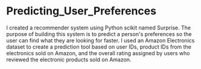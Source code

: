 # Predicting_User_Preferences
I created a recommender system using Python scikit named Surprise. The purpose of building this system is to predict a person's preferences so the user can find what they are looking for faster. I used an Amazon Electronics dataset to create a prediction tool based on user IDs, product IDs from the electronics sold on Amazon, and the overall rating assigned by users who reviewed the electronic products sold on Amazon. 

